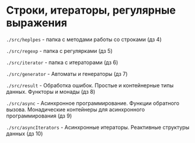 # Строки, итераторы, регулярные выражения

```./src/heplpes``` - папка с методами работы со строками (дз 4)

```./src/regexp``` - папка с регулярками (дз 5)

```./src/iterator``` - папка с итераторами (дз 6)

```./src/generator``` - Автоматы и генераторы (дз 7)

```./src/result``` - Обработка ошибок. Простые и контейнерные типы данных. Функторы и монады (дз 8)

```./src/async``` - Асинхронное программирование. Функции обратного вызова. Монадические контейнеры для асинхронного программирования (дз 9)

```./src/asyncIterators``` - Асинхронные итераторы. Реактивные структуры данных (дз 10)